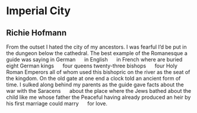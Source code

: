 # Imperial City
## Richie Hofmann
From the outset I hated the city of my ancestors.
I was fearful I’d be put in the dungeon below
the cathedral. The best example of the Romanesque
a guide was saying in German      in English      in French
where are buried eight German kings      four queens
twenty-three bishops      four Holy Roman Emperors
all of whom used this bishopric on the river as the seat
of the kingdom. On the old gate at one end a clock
told an ancient form of time. I sulked along behind
my parents as the guide gave facts about the war
with the Saracens      about the place where the Jews bathed
about the child like me whose father the Peaceful
having already produced an heir by his first marriage
could marry      for love.